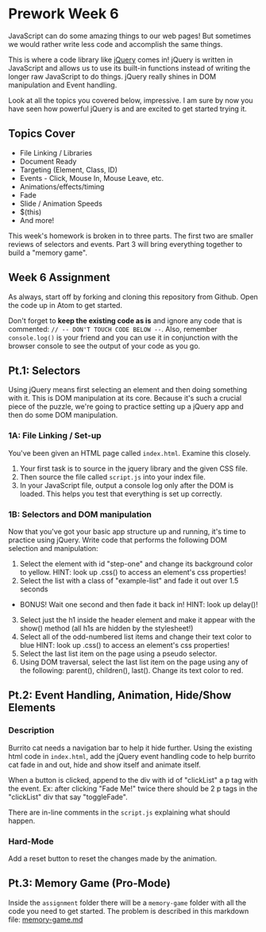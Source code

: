 # Prework Week 6

JavaScript can do some amazing things to our web pages! But sometimes we would rather write less code and accomplish the same things.

This is where a code library like [jQuery](http://www.jquery.com) comes in! jQuery is written in JavaScript and allows us to use its built-in functions instead of writing the longer raw  JavaScript to do things. jQuery really shines in DOM manipulation and Event handling.

Look at all the topics you covered below, impressive. I am sure by now you have seen how powerful jQuery is and are excited to get started trying it.

## Topics Cover
- File Linking / Libraries
- Document Ready
- Targeting (Element, Class, ID)
- Events - Click, Mouse In, Mouse Leave, etc.
- Animations/effects/timing
- Fade
- Slide / Animation Speeds
- $(this)
- And more!

This week's homework is broken in to three parts. The first two are smaller reviews of selectors and events. Part 3 will bring everything together to build a "memory game".

## Week 6 Assignment
As always, start off by forking and cloning this repository from Github. Open the code up in Atom to get started.

Don't forget to **keep the existing code as is** and ignore any code that is commented: `// -- DON'T TOUCH CODE BELOW --`. Also, remember `console.log()` is your friend and you can use it in conjunction with the browser console to see the output of your code as you go.

## Pt.1: Selectors
Using jQuery means first selecting an element and then doing something with it. This is DOM manipulation at its core. Because it's such a crucial piece of the puzzle, we're going to practice setting up a jQuery app and then do some DOM manipulation.

### 1A: File Linking / Set-up

You've been given an HTML page called `index.html`. Examine this closely.

1. Your first task is to source in the jquery library and the given CSS file.
2. Then source the file called `script.js` into your index file.
3. In your JavaScript file, output a console log only after the DOM is loaded. This helps you test that everything is set up correctly.

### 1B: Selectors and DOM manipulation

Now that you've got your basic app structure up and running, it's time to practice using jQuery. Write code that performs the following DOM selection and manipulation:

1. Select the element with id "step-one" and change its background color to yellow. HINT: look up .css() to access an element's css properties!
2. Select the list with a class of "example-list" and fade it out over 1.5 seconds
  - BONUS! Wait one second and then fade it back in! HINT: look up delay()!
3. Select just the h1 inside the header element and make it appear with the show() method (all h1s are hidden by the stylesheet!)
4. Select all of the odd-numbered list items and change their text color to blue HINT: look up .css() to access an element's css properties!
5. Select the last list item on the page using a pseudo selector.
6. Using DOM traversal, select the last list item on the page using any of the following: parent(), children(), last(). Change its text color to red.

## Pt.2: Event Handling, Animation, Hide/Show Elements

### Description
Burrito cat needs a navigation bar to help it hide further. Using the existing html code in `index.html`, add the jQuery event handling code to help burrito cat fade in and out, hide and show itself and animate itself.

When a button is clicked, append to the div with id of "clickList" a p tag with the event. Ex: after clicking "Fade Me!" twice there should be 2 p tags in the "clickList" div that say "toggleFade".

There are in-line comments in the `script.js` explaining what should happen.

### Hard-Mode
Add a reset button to reset the changes made by the animation.

## Pt.3: Memory Game (Pro-Mode)
Inside the `assignment` folder there will be a `memory-game` folder with all the code you need to get started. The problem is described in this markdown file: [memory-game.md](assignment/memory-game/memory-game.md)
